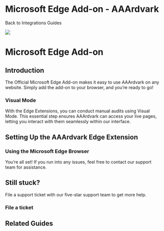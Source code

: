 # Microsoft Edge Add-on - AAArdvark

Back to
				Integrations				Guides

![](https://aaardvarkaccessibility.com/wp-content/uploads/2023/08/a11y-Help-Center-Icons_Integrations-copy.png) 
# Microsoft Edge Add-on

 

## Introduction

The Official Microsoft Edge Add-on makes it easy to use AAArdvark on any website. Simply add the add-on to your browser, and you’re ready to go!

### Visual Mode

With the Edge Extensions, you can conduct manual audits using Visual Mode. This essential step ensures AAArdvark can access your live pages, letting you interact with them seamlessly within our interface.

## Setting Up the AAArdvark Edge Extension

### Using the Microsoft Edge Browser

You’re all set! If you run into any issues, feel free to contact our support team for assistance.

## Still stuck?

File a support ticket with our five-star support team to get more help.

### File a ticket

  

## Related Guides

 

